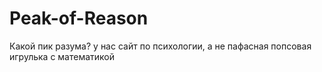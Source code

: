 # Peak-of-Reason
Какой пик разума? у нас сайт по психологии, а не пафасная попсовая игрулька с математикой
